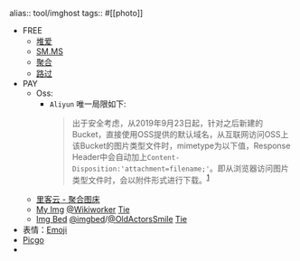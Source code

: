 alias:: tool/imghost
tags:: #[[photo]]

- FREE
  - [堆爱](//img.duiai.cc/tc/)
  - [SM.MS](//sm.ms/)
  - [聚合](//www.superbed.cn)
  - [路过](//imgchr.com/)
- PAY
  - Oss:
    - `Aliyun` 唯一局限如下:
        > 出于安全考虑，从2019年9月23日起，针对之后新建的Bucket，直接使用OSS提供的默认域名，从互联网访问OSS上该Bucket的图片类型文件时，mimetype为以下值，Response Header中会自动加上`Content-Disposition:'attachment=filename;'`。即从浏览器访问图片类型文件时，会以附件形式进行下载。<sup>[1](#j1)</sup>
  - [里客云 - 聚合图床](http://upload.likeyunba.com/)
  - [My Img](https://my.imgbed.org/)  [@Wikiworker](https://v2ex.com/member/Wikiworker) [Tie](https://v2ex.com/t/743502)
  - [Img Bed](//imgbed.cn)  [@imgbed](https://v2ex.com/member/imgbed)/[@OldActorsSmile](https://www.v2ex.com/member/OldActorsSmile)  [Tie](https://www.v2ex.com/t/716071)
- 表情：[Emoji](https://www.webfx.com/tools/emoji-cheat-sheet/)
- [Picgo](https://github.com/Molunerfinn/PicGo)
-